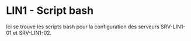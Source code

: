 # LIN1 - Script bash

Ici se trouve les scripts bash pour la configuration des serveurs SRV-LIN1-01 et SRV-LIN1-02.
